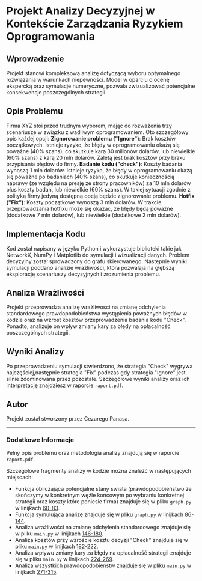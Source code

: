 # Projekt Analizy Decyzyjnej w Kontekście Zarządzania Ryzykiem Oprogramowania

## Wprowadzenie

Projekt stanowi kompleksową analizę dotyczącą wyboru optymalnego rozwiązania w  warunkach niepewności. Model w oparciu o ocenę ekspercką oraz symulacje numeryczne, pozwala zwizualizować potencjalne konsekwencje poszczególnych strategii.

## Opis Problemu

Firma XYZ stoi przed trudnym wyborem, mając do rozważenia trzy scenariusze w związku z wadliwym oprogramowaniem. Oto szczegółowy opis każdej opcji: **Zignorowanie problemu ("Ignore")**: Brak kosztów początkowych. Istnieje ryzyko, że błędy w oprogramowaniu okażą się poważne (40% szans), co skutkuje karą 30 milionów dolarów, lub niewielkie (60% szans) z karą 20 mln dolarów. Zaletą jest brak kosztów przy braku przypisania błędów do firmy. **Badanie kodu ("check")**: Koszty badania wynoszą 1 mln dolarów. Istnieje ryzyko, że błędy w oprogramowaniu okażą się poważne po badaniach (40% szans), co skutkuje koniecznością naprawy (ze względu na presję ze strony pracowników) za 10 mln dolarów plus koszty badań, lub niewielkie (60% szans). W takiej sytuacji zgodnie z polityką firmy jedyną dostępną opcją będzie zignorowanie problemu. **Hotfix ("Fix")**: Koszty początkowe wynoszą 3 mln dolarów. W trakcie przeprowadzania hotfixu może się okazac, że błędy będą poważne (dodatkowe 7 mln dolarów), lub niewielkie (dodatkowe 2 mln dolarów). 

## Implementacja Kodu

Kod został napisany w języku Python i wykorzystuje biblioteki takie jak NetworkX, NumPy i Matplotlib do symulacji i wizualizacji danych. Problem decyzyjny został sprowadzony do grafu skierowanego. Następnie wyniki symulacji poddano analizie wrażliwości, która pozwalaja na głębszą eksplorację scenariuszy decyzyjnych i zrozumienia problemu.

## Analiza Wrażliwości

Projekt przeprowadza analizę wrażliwości na zmianę odchylenia standardowego prawdopodobieństwa wystąpienia poważnych błędów w kodzie oraz na wzrost kosztów przeprowadzenia badania kodu "Check". Ponadto, analizuje on wpływ zmiany kary za błędy na opłacalność poszczególnych strategii.

## Wyniki Analizy

Po przeprowadzeniu symulacji stwierdzono, że strategia "Check" wygrywa najczęściej,następnie strategia "Fix" podczas gdy strategia "Ignore" jest silnie zdominowana przez pozostałe. Szczegółowe wyniki analizy oraz ich interpretację znajdziesz w raporcie `raport.pdf`.


## Autor

Projekt został stworzony przez Cezarego Panasa.

---

### Dodatkowe Informacje

Pełny opis problemu oraz metodologia analizy znajdują się w raporcie `raport.pdf`.

Szczegółowe fragmenty analizy w kodzie można znaleźć w następujących miejscach:
- Funkcja obliczająca potencjalne stany świata (prawdopodobieństwo że skończymy w konkretnym węźle końcowym po wybraniu konkretnej strategii oraz koszty które poniesie firma) znajduje się w pliku `graph.py` w linijkach [60-83](https://github.com/czareek/Decision-Tree/edit/main/README.md).
- Funkcja symulująca analizę znajduje się w pliku `graph.py` w linijkach [86-144](https://github.com/username/repository/blob/branch/main.py#L86-L144).
- Analiza wrażliwości na zmianę odchylenia standardowego znajduje się w pliku `main.py` w linijkach [146-180](https://github.com/username/repository/blob/branch/main.py#L146-L180).
- Analiza kosztów przy wzroście kosztu decyzji "Check" znajduje się w pliku `main.py` w linijkach [182-222](https://github.com/username/repository/blob/branch/main.py#L182-L222).
- Analiza wpływu zmiany kary za błędy na opłacalność strategii znajduje się w pliku `main.py` w linijkach [224-269](https://github.com/username/repository/blob/branch/main.py#L224-L269).
- Analiza wszystkich prawdopodobieństw znajduje się w pliku `main.py` w linijkach [271-315](https://github.com/username/repository/blob/branch/main.py#L271-L315).

